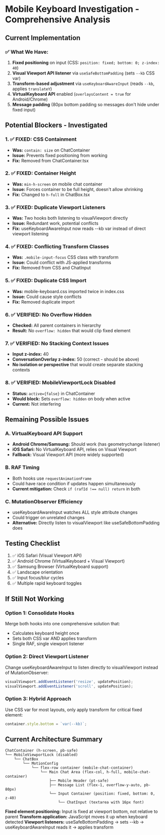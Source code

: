 # Mobile Keyboard Investigation - Comprehensive Analysis

## Current Implementation

### ✅ What We Have:
1. **Fixed positioning** on input (CSS: `position: fixed; bottom: 0; z-index: 40`)
2. **Visual Viewport API listener** via `useSafeBottomPadding` (sets `--kb` CSS var)
3. **Transform-based adjustment** via `useKeyboardAwareInput` (reads `--kb`, applies `translateY`)
4. **VirtualKeyboard API** enabled (`overlaysContent = true` for Android/Chrome)
5. **Message padding** (80px bottom padding so messages don't hide under fixed input)

## Potential Blockers - Investigated

### 1. ✅ FIXED: CSS Containment
- **Was:** `contain: size` on ChatContainer
- **Issue:** Prevents fixed positioning from working
- **Fix:** Removed from ChatContainer.tsx

### 2. ✅ FIXED: Container Height
- **Was:** `min-h-screen` on mobile chat container
- **Issue:** Forces container to be full height, doesn't allow shrinking
- **Fix:** Changed to `h-full` in ChatBox.tsx

### 3. ✅ FIXED: Duplicate Viewport Listeners
- **Was:** Two hooks both listening to visualViewport directly
- **Issue:** Redundant work, potential conflicts
- **Fix:** useKeyboardAwareInput now reads --kb var instead of direct viewport listening

### 4. ✅ FIXED: Conflicting Transform Classes
- **Was:** `.mobile-input-focus` CSS class with transform
- **Issue:** Could conflict with JS-applied transforms
- **Fix:** Removed from CSS and ChatInput

### 5. ✅ FIXED: Duplicate CSS Import
- **Was:** mobile-keyboard.css imported twice in index.css
- **Issue:** Could cause style conflicts
- **Fix:** Removed duplicate import

### 6. ✅ VERIFIED: No Overflow Hidden
- **Checked:** All parent containers in hierarchy
- **Result:** No `overflow: hidden` that would clip fixed element

### 7. ✅ VERIFIED: No Stacking Context Issues
- **Input z-index:** 40
- **ConversationOverlay z-index:** 50 (correct - should be above)
- **No isolation or perspective** that would create separate stacking contexts

### 8. ✅ VERIFIED: MobileViewportLock Disabled
- **Status:** `active={false}` in ChatContainer
- **Would block:** Sets `overflow: hidden` on body when active
- **Current:** Not interfering

## Remaining Possible Issues

### A. VirtualKeyboard API Support
- **Android Chrome/Samsung:** Should work (has geometrychange listener)
- **iOS Safari:** No VirtualKeyboard API, relies on Visual Viewport
- **Fallback:** Visual Viewport API (more widely supported)

### B. RAF Timing
- Both hooks use `requestAnimationFrame`
- Could have race condition if updates happen simultaneously
- **Current mitigation:** Check `if (rafId !== null) return` in both

### C. MutationObserver Efficiency
- useKeyboardAwareInput watches ALL style attribute changes
- Could trigger on unrelated changes
- **Alternative:** Directly listen to visualViewport like useSafeBottomPadding does

## Testing Checklist

1. ✅ iOS Safari (Visual Viewport API)
2. ✅ Android Chrome (VirtualKeyboard + Visual Viewport)
3. ✅ Samsung Browser (VirtualKeyboard support)
4. ✅ Landscape orientation
5. ✅ Input focus/blur cycles
6. ✅ Multiple rapid keyboard toggles

## If Still Not Working

### Option 1: Consolidate Hooks
Merge both hooks into one comprehensive solution that:
- Calculates keyboard height once
- Sets both CSS var AND applies transform
- Single RAF, single viewport listener

### Option 2: Direct Viewport Listener
Change useKeyboardAwareInput to listen directly to visualViewport instead of MutationObserver:
```typescript
visualViewport.addEventListener('resize', updatePosition);
visualViewport.addEventListener('scroll', updatePosition);
```

### Option 3: Hybrid Approach
Use CSS var for most layouts, only apply transform for critical fixed element:
```typescript
container.style.bottom = `var(--kb)`;
```

## Current Architecture Summary

```
ChatContainer (h-screen, pb-safe)
└── MobileViewportLock (disabled)
    └── ChatBox
        └── MotionConfig
            └── flex-row container (mobile-chat-container)
                └── Main Chat Area (flex-col, h-full, mobile-chat-container)
                    ├── Mobile Header (pt-safe)
                    ├── Message List (flex-1, overflow-y-auto, pb-80px)
                    └── Input Container (position: fixed, bottom: 0, z-40)
                        └── ChatInput (textarea with 16px font)
```

**Fixed element positioning:** Input is fixed at viewport bottom, not relative to parent
**Transform application:** JavaScript moves it up when keyboard detected
**Viewport listeners:** useSafeBottomPadding → sets --kb → useKeyboardAwareInput reads it → applies transform

